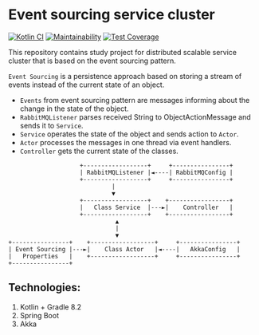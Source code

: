 # Event sourcing service cluster

[![Kotlin CI](https://github.com/Linkshegelianer/Kotlin-Spring-Event-sourcing-service-app/workflows/Kotlin%20CI/badge.svg)](https://github.com/Linkshegelianer/Kotlin-Spring-Event-sourcing-service-app/actions/workflows/kotlin-ci.yml)
[![Maintainability](https://api.codeclimate.com/v1/badges/dd39cac5bc0070f0ee32/maintainability)](https://codeclimate.com/github/Linkshegelianer/Kotlin-Spring-Event-sourcing-service-app/maintainability)
[![Test Coverage](https://api.codeclimate.com/v1/badges/dd39cac5bc0070f0ee32/test_coverage)](https://codeclimate.com/github/Linkshegelianer/Kotlin-Spring-Event-sourcing-service-app/test_coverage)

This repository contains study project for distributed scalable service cluster that is based on the event sourcing pattern. 

`Event Sourcing` is a persistence approach based on storing a stream of events instead of the current state of an object.

- `Events` from event sourcing pattern are messages informing about the change in the state of the object.
- `RabbitMQListener` parses received String to ObjectActionMessage and sends it to `Service`.
- `Service` operates the state of the object and sends action to `Actor`.
- `Actor` processes the messages in one thread via event handlers.
- `Controller` gets the current state of the classes.

```
                    +------------------+     +----------------+
                    | RabbitMQListener |◄----| RabbitMQConfig |          
                    +------------------+     +----------------+
                             | 
                             ▼
                    +------------------+    +-----------------+
                    |   Class Service  |---►|    Controller   |
                    +------------------+    +-----------------+
                              ▲
                              | 
                              ▼
+----------------+    +------------------+     +----------------+
| Event Sourcing |---►|    Class Actor   |◄----|   AkkaConfig   |        
|   Properties   |    +------------------+     +----------------+
+----------------+                             
```

##  Technologies:
1. Kotlin + Gradle 8.2
2. Spring Boot 
3. Akka
